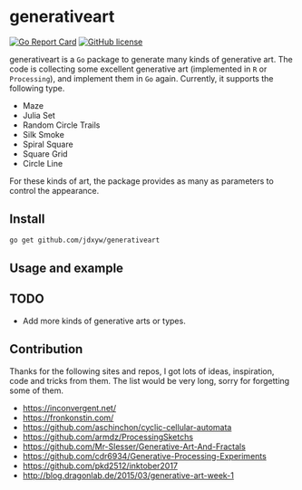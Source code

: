 # generativeart

[![Go Report Card](https://goreportcard.com/badge/github.com/jdxyw/generativeart)](https://goreportcard.com/report/github.com/jdxyw/generativeart)
[![GitHub license](https://img.shields.io/badge/license-MIT-blue.svg)](https://raw.githubusercontent.com/jdxyw/generativeart/master/LICENSE)


generativeart is a `Go` package to generate many kinds of generative art. The code is collecting some excellent generative art (implemented in `R` or `Processing`), and implement them in `Go` again. Currently, it supports the following type.

- Maze
- Julia Set
- Random Circle Trails
- Silk Smoke
- Spiral Square
- Square Grid
- Circle Line

For these kinds of art, the package provides as many as parameters to control the appearance. 

## Install

```bash
go get github.com/jdxyw/generativeart
```

## Usage and example

## TODO

- Add more kinds of generative arts or types.

## Contribution

Thanks for the following sites and repos, I got lots of ideas, inspiration, code and tricks from them. The list would be very long, sorry for forgetting some of them.

- https://inconvergent.net/
- https://fronkonstin.com/
- https://github.com/aschinchon/cyclic-cellular-automata
- https://github.com/armdz/ProcessingSketchs
- https://github.com/Mr-Slesser/Generative-Art-And-Fractals
- https://github.com/cdr6934/Generative-Processing-Experiments
- https://github.com/pkd2512/inktober2017
- http://blog.dragonlab.de/2015/03/generative-art-week-1
